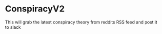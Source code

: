 # ConspiracyV2
 This will grab the latest conspiracy theory from reddits RSS feed and post it to slack
